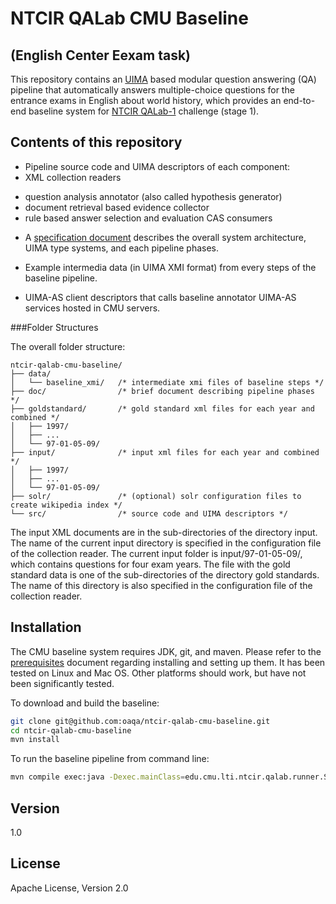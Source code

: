 NTCIR QALab CMU Baseline 
=========
## (English Center Eexam task)


This repository contains an [UIMA] based modular question answering (QA)
pipeline that automatically answers multiple-choice questions for the entrance
exams in English about world history, which provides an end-to-end baseline system for
[NTCIR QALab-1] challenge (stage 1). 


Contents of this repository
--------------

*   Pipeline source code and UIMA descriptors of each component: 
  * XML collection readers
  - question analysis annotator (also called hypothesis generator)
  - document retrieval based evidence collector
  - rule based answer selection and evaluation CAS consumers

*   A [specification document](https://github.com/oaqa/ntcir-qalab-cmu-baseline/blob/master/doc/baseline_specification.pdf?raw=true) describes the overall system architecture, UIMA type systems, and each pipeline phases.

*   Example intermedia data (in UIMA XMI format) from every steps of the baseline pipeline.

*   UIMA-AS client descriptors that calls baseline annotator UIMA-AS services hosted in CMU servers.

###Folder Structures

The overall folder structure:
````
ntcir-qalab-cmu-baseline/
├── data/
│   └── baseline_xmi/   /* intermediate xmi files of baseline steps */
├── doc/                /* brief document describing pipeline phases */
├── goldstandard/       /* gold standard xml files for each year and combined */
│   ├── 1997/
│   ├── ...
│   └── 97-01-05-09/
├── input/              /* input xml files for each year and combined */
│   ├── 1997/
│   ├── ...
│   └── 97-01-05-09/
├── solr/               /* (optional) solr configuration files to create wikipedia index */
└── src/                /* source code and UIMA descriptors */
````

The input XML documents are in the sub-directories of the directory input. 
The name of the current input directory is specified in the configuration file of the collection reader. 
The current input folder is input/97-01-05-09/, which contains questions for four exam years. 
The file with the gold standard data is one of the sub-directories of the directory gold standards. 
The name of this directory is also specified in the configuration file of the collection reader.


Installation
--------------

The CMU baseline system requires JDK, git, and maven. Please refer to the [prerequisites](https://github.com/oaqa/ntcir-qalab-cmu-baseline/blob/master/README_Prerequisites.md) document regarding installing and setting up them.
It has been tested on Linux and Mac OS.
Other platforms should work, but have not been significantly tested.


To download and build the baseline:
```sh
git clone git@github.com:oaqa/ntcir-qalab-cmu-baseline.git 
cd ntcir-qalab-cmu-baseline
mvn install
```

To run the baseline pipeline from command line:
```sh
mvn compile exec:java -Dexec.mainClass=edu.cmu.lti.ntcir.qalab.runner.SimpleRunCPE
```

Version
----

1.0

License
----

Apache License, Version 2.0

[UIMA]:http://uima.apache.org
[NTCIR QALab-1]:http://ntcir.nii.ac.jp/QALab/
